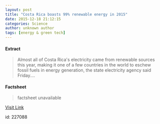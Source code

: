 ```yaml
---
layout: post
title: "Costa Rica boasts 99% renewable energy in 2015"
date: 2015-12-18 21:12:15
categories: Science
author: unknown author
tags: [energy & green tech]
---
```



#### Extract
>Almost all of Costa Rica's electricity came from renewable sources this year, making it one of a few countries in the world to eschew fossil fuels in energy generation, the state electricity agency said Friday....

#### Factsheet
>factsheet unavailable

[Visit Link](http://phys.org/news/2015-12-costa-rica-renewable-energy.html)

id:  227088


